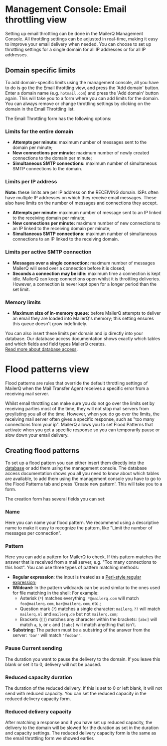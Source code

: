 # Management Console: Email throttling view

Setting up email throttling can be done in the MailerQ Management Console. 
All throttling settings can be adjusted in real-time, making it easy to 
improve your email delivery when needed. You can choose to set up 
throttling settings for a single domain for all IP addresses or for all 
IP addresses.

## Domain specific limits

To add domain-specific limits using the management console, all you have to do 
is go the the Email throttling view, and press the 'Add domain' button. Enter 
a domain name (e.g. `hotmail.com`) and press the 'Add domain' button again.
This will take you to a form where you can add limits for the domain. You can 
always remove or change throttling settings by clicking on the domain in the 
Email Throttling list. 

The Email Throttling form has the following options:

### Limits for the entire domain

* **Attempts per minute:** maximum number of messages sent to the domain per 
minute;
* **New connections per minute:** maximum number of newly created connections to 
the domain per minute;
* **Simultaneous SMTP connections:** maximum number of simultaneous SMTP 
connections to the domain.

### Limits per IP address

**Note:** these limits are per IP address on the RECEIVING domain. ISPs often have 
multiple IP addresses on which they receive email messages. These also have 
limits on the number of messages and connections they accept. 

* **Attempts per minute:** maximum number of message sent to an IP linked to 
the receiving domain per minute;
* **New connections per minute:** maximum number of new connections to an IP
linked to the receiving domain per minute;
* **Simultaneous SMTP connections:** maximum number of simultaneous connections 
to an IP linked to the receiving domain.

### Limits per active SMTP connection

* **Messages over a single connection:** maximum number of messages MailerQ 
will send over a connection before it is closed;
* **Seconds a connection may be idle:** maximum time a connection is kept 
idle. MailerQ can keep connections open whilst it is throttling deliveries. 
However, a connection is never kept open for a longer period than the set limit. 

### Memory limits

* **Maximum size of in-memory queue:** before MailerQ attempts to deliver an 
email they are loaded into MailerQ's memory; this setting ensures this queue 
doesn't grow indefinitely.

You can also insert these limits per domain and ip directly into your database. 
Our database access documentation shows exactly which tables and which fields 
and field types MailerQ creates.  
[Read more about database access](database-access).

# Flood patterns view

Flood patterns are rules that override the default throttling settings 
of MailerQ when the Mail Transfer Agent receives a specific error from a
receiving mail server.

Whilst email throttling can make sure you do not go over the limits set by 
receiving parties most of the time, they will not stop mail servers from 
greylisting you all of the time. However, when you do go over the limits, the 
receiving mail server often gives a specific response, such as "too many 
connections from your ip". MailerQ allows you to set Flood Patterns that 
activate when you get a specific response so you can temporarily pause or slow 
down your email delivery.

## Creating flood patterns

To set up a flood pattern you can either insert them directly into the 
[database](database-access) or add them using the management console. The 
database access documentation shows you all you need to know about which tables 
are available, to add them using the management console you have to go to the 
Flood Patterns tab and press 'Create new pattern'. This will take you to a form. 

The creation form has several fields you can set: 

### Name  

Here you can name your flood pattern. We recommend using a descriptive name to 
make it easy to recognize the pattern, like "Limit the number of messages per 
connection". 

### Pattern

Here you can add a pattern for MailerQ to check. If this pattern matches the 
answer that is received from a mail server, e.g. "Too many connections to this 
host". You can use three types of pattern matching methods:

* **Regular expression**: the input is treated as a [Perl-style regular expression](http://perldoc.perl.org/perlre.html); 
* **Wildcard:** In the pattern wildcards can be used similar to the ones used for file matching in the shell: 
For example:
    - Asterisk (`*`) matches everything: `*@mailerq.com` will match `foo@mailerq.com`, `bar@mailerq.com`, etc.;
    - Question mark (`?`) matches a single character: `mailerq.??` will match `mailerq.nl` and `mailerq.de` but not `mailerq.com`;
    - Brackets (`[]`) matches any character within the brackets: `[abc]` will match `a`, `b`, or `c` and `[!abc]` will match anything that isn't.
* **Substring:** The pattern must be a substring of the answer from the server: `'bar'` will match `'foobar'`.<!-- TODO does this require quotes? -->

### Pause Current sending 

The duration you want to pause the delivery to the domain. If you leave this 
blank or set it to 0, delivery will not be paused. 

### Reduced capacity duration

The duration of the reduced delivery. If this is set to 0 or left blank, it will 
not send with reduced capacity. You can set the reduced capacity in the reduced 
delivery capacity form. 

### Reduced delivery capacity

After matching a response and if you have set up reduced capacity, the delivery 
to the domain will be slowed for the duration as set in the duration and 
capacity settings. The reduced delivery capacity form is the same as the email 
throttling form we showed earlier. 
